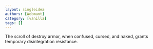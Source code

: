 ```yaml
---
layout: singleidea
authors: [Webmant]
category: [vanilla]
tags: []
---
```

The scroll of destroy armor, when confused, cursed, and naked, grants temporary disintegration resistance.
